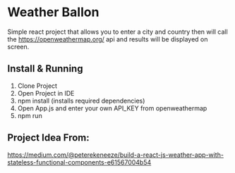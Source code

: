 # Weather Ballon
Simple react project that allows you to enter a city and country then will call the https://openweathermap.org/ api and results will be displayed on screen.

## Install & Running 
1. Clone Project
2. Open Project in IDE
3. npm install (installs required dependencies)
4. Open App.js and enter your own API_KEY from openweathermap
5. npm run

## Project Idea From:
https://medium.com/@peterekeneeze/build-a-react-js-weather-app-with-stateless-functional-components-e61567004b54
